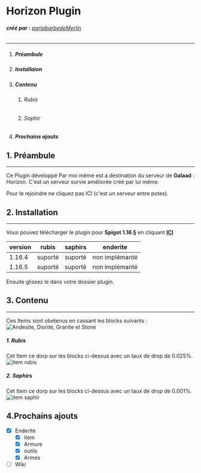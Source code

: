 # Horizon Plugin
###### ***créé par :*** [parlabarbedeMerlin](https://paypal.me/labarbedeMerlin)
---

1. ##### **Préambule**
1. ##### **Installaion** 
1. ##### **Contenu**
    1. ###### Rubis
    1. ###### Saphir
1. ##### **Prochains ajouts**


## 1. Préambule
---
Ce Plugin développé Par moi même est a destination du serveur de **Galaad** : Horizon. C'est un serveur survie améliorée créé par lui même.

Pour le rejoindre ne cliquez pas ICI (c'est un serveur entre potes).


## 2. Installation
---
Vous pouvez télécharger le plugin pour **Spigot 1.16.§** en cliquant [**ICI**](https://dev-mmorpg-zefut.mtxserv.com/horizon.jar)

version | rubis | saphirs | enderite 
 --- | --- | --- | ---
1.16.4 | suporté | suporté | non implémanté
1.16.5 | suporté | suporté | non implémanté

Ensuite glissez le dans votre dossier plugin.


## 3. Contenu
---
Ces Items sont obetenus en cassant les blocks suivants : ![Andesite, Diorite, Granite et Stone](https://dev-mmorpg-zefut.mtxserv.com/2021-01-21_18.48.55.png)

##### 1. Rubis

Cet Item ce dorp sur les blocks ci-dessus avec un taux de drop de 0.025%. ![item rubis](https://dev-mmorpg-zefut.mtxserv.com/2021-01-21_18.57.50.png)

##### 2. Saphirs

Cet Item ce dorp sur les blocks ci-dessus avec un taux de drop de 0.001%. ![item saphir](https://dev-mmorpg-zefut.mtxserv.com/2021-01-21_18.57.32.png)


## 4.Prochains ajouts
- [X] Enderite
  - [x] item
  - [X] Armure
  - [X] outils
  - [X] Armes
- [ ] Wiki
